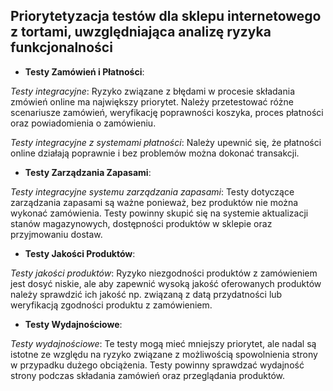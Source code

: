 ## Priorytetyzacja testów dla sklepu internetowego z tortami, uwzględniająca analizę ryzyka funkcjonalności

- **Testy Zamówień i Płatności**:
  
*Testy integracyjne*: Ryzyko związane z błędami w procesie składania zmówień online ma największy priorytet. Należy przetestować różne scenariusze zamówień, weryfikację poprawności koszyka, proces płatności oraz powiadomienia o zamówieniu.

*Testy integracyjne z systemami płatności*: Należy upewnić się, że płatności online działają poprawnie i bez problemów można dokonać transakcji. 

- **Testy Zarządzania Zapasami**:
  
*Testy integracyjne systemu zarządzania zapasami*: Testy dotyczące zarządzania zapasami są ważne ponieważ, bez produktów nie można wykonać zamówienia. Testy powinny skupić się na systemie aktualizacji stanów magazynowych, dostępności produktów w sklepie oraz przyjmowaniu dostaw.  

- **Testy Jakości Produktów**:
  
*Testy jakości produktów*: Ryzyko niezgodności produktów z zamówieniem jest dosyć niskie, ale aby zapewnić wysoką jakość oferowanych produktów należy sprawdzić ich jakość np. związaną z datą przydatności lub weryfikacją zgodności produktu z zamówieniem.

- **Testy Wydajnościowe**:
  
*Testy wydajnościowe*: Te testy mogą mieć mniejszy priorytet, ale nadal są istotne ze względu na ryzyko związane z możliwością spowolnienia strony w przypadku dużego obciążenia. Testy powinny sprawdzać wydajność strony podczas składania zamówień oraz przeglądania produktów.

